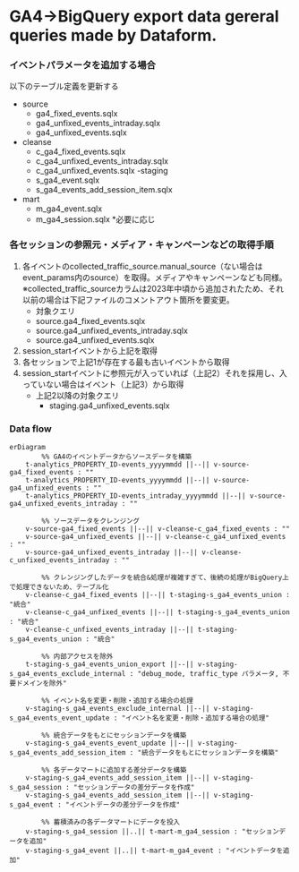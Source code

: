 # GA4->BigQuery export data gereral queries made by Dataform.

### イベントパラメータを追加する場合
以下のテーブル定義を更新する
- source
    - ga4_fixed_events.sqlx
    - ga4_unfixed_events_intraday.sqlx
    - ga4_unfixed_events.sqlx    
- cleanse
    - c_ga4_fixed_events.sqlx
    - c_ga4_unfixed_events_intraday.sqlx
    - c_ga4_unfixed_events.sqlx
-staging
    - s_ga4_event.sqlx
    - s_ga4_events_add_session_item.sqlx
- mart
    - m_ga4_event.sqlx
    - m_ga4_session.sqlx *必要に応じ

### 各セッションの参照元・メディア・キャンペーンなどの取得手順
1. 各イベントのcollected_traffic_source.manual_source（ない場合はevent_params内のsource）を取得。メディアやキャンペーンなども同様。※collected_traffic_sourceカラムは2023年中頃から追加されたため、それ以前の場合は下記ファイルのコメントアウト箇所を要変更。
   - 対象クエリ
    - source.ga4_fixed_events.sqlx
    - source.ga4_unfixed_events_intraday.sqlx
    - source.ga4_unfixed_events.sqlx
2. session_startイベントから上記を取得
3. 各セッションで上記1が存在する最も古いイベントから取得
4. session_startイベントに参照元が入っていれば（上記2）それを採用し、入っていない場合はイベント（上記3）から取得
   - 上記2以降の対象クエリ
     - staging.ga4_unfixed_events.sqlx

### Data flow
```mermaid
erDiagram
		%% GA4のイベントデータからソースデータを構築
    t-analytics_PROPERTY_ID-events_yyyymmdd ||--|| v-source-ga4_fixed_events : ""
    t-analytics_PROPERTY_ID-events_yyyymmdd ||--|| v-source-ga4_unfixed_events : ""
    t-analytics_PROPERTY_ID-events_intraday_yyyymmdd ||--|| v-source-ga4_unfixed_events_intraday : ""

		%% ソースデータをクレンジング
    v-source-ga4_fixed_events ||--|| v-cleanse-c_ga4_fixed_events : ""
    v-source-ga4_unfixed_events ||--|| v-cleanse-c_ga4_unfixed_events : ""
    v-source-ga4_unfixed_events_intraday ||--|| v-cleanse-c_unfixed_events_intraday : ""

		%% クレンジングしたデータを統合&処理が複雑すぎて、後続の処理がBigQuery上で処理できないため、テーブル化
    v-cleanse-c_ga4_fixed_events ||--|| t-staging-s_ga4_events_union : "統合"
    v-cleanse-c_ga4_unfixed_events ||--|| t-staging-s_ga4_events_union : "統合"
    v-cleanse-c_unfixed_events_intraday ||--|| t-staging-s_ga4_events_union : "統合"

		%% 内部アクセスを除外
    t-staging-s_ga4_events_union_export ||--|| v-staging-s_ga4_events_exclude_internal : "debug_mode, traffic_type パラメータ, 不要ドメインを除外"

		%% イベント名を変更・削除・追加する場合の処理
    v-staging-s_ga4_events_exclude_internal ||--|| v-staging-s_ga4_events_event_update : "イベント名を変更・削除・追加する場合の処理"

		%% 統合データをもとにセッションデータを構築
    v-staging-s_ga4_events_event_update ||--|| v-staging-s_ga4_events_add_session_item : "統合データをもとにセッションデータを構築"

		%% 各データマートに追加する差分データを構築
    v-staging-s_ga4_events_add_session_item ||--|| v-staging-s_ga4_session : "セッションデータの差分データを作成"
    v-staging-s_ga4_events_add_session_item ||--|| v-staging-s_ga4_event : "イベントデータの差分データを作成"

		%% 蓄積済みの各データマートにデータを投入
    v-staging-s_ga4_session ||..|| t-mart-m_ga4_session : "セッションデータを追加"
    v-staging-s_ga4_event ||..|| t-mart-m_ga4_event : "イベントデータを追加"
 ```